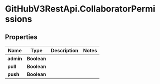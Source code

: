 # GitHubV3RestApi.CollaboratorPermissions

## Properties

Name | Type | Description | Notes
------------ | ------------- | ------------- | -------------
**admin** | **Boolean** |  | 
**pull** | **Boolean** |  | 
**push** | **Boolean** |  | 


